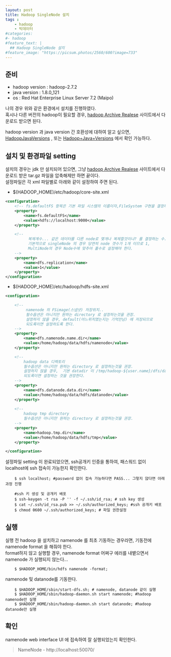 ```yaml
---
layout: post
title: Hadoop SingleNode 설치
tags :
    - hadoop
    - 빅데이터
#categories:
#- hadoop
#feature_text: |
  ## Hadoop SingleNode 설치
#feature_image: "https://picsum.photos/2560/600?image=733"
---
```


## 준비
* hadoop version : hadoop-2.7.2  
* java version : 1.8.0_121  
* os : Red Hat Enterprise Linux Server 7.2 (Maipo)  

나의 경우 위와 같은 환경에서 설치를 진행하였다.  
혹시나 다른 버전의 hadoop이 필요할 경우, [hadoop Archive Realese](https://archive.apache.org/dist/hadoop/core/) 사이트에서 다운로드 받으면 된다.  

hadoop version 과 java version 간 호환성에 대하여 알고 싶으면, [HadoopJavaVersions](https://cwiki.apache.org/confluence/display/HADOOP2/HadoopJavaVersions) , 또는
[Hadoop+Java+Versions](https://cwiki.apache.org/confluence/display/HADOOP/Hadoop+Java+Versions) 에서 확인 가능하다.  

## 설치 및 환경파일 setting
설치의 경우는 jdk 만 설치되어 있으면, 그냥 [hadoop Archive Realese](https://archive.apache.org/dist/hadoop/core/) 사이트에서 다운로드 받은 tar.gz 파일을 압축해제만 하면 끝이다.  
설정파일은 각 xml 파일별로 아래와 같이 설정하여 주면 된다.  

* $(HADOOP_HOME)/etc/hadoop/core-site.xml  

``` xml
<configuration>
    <!-- fs.defaultFS 항목은 기본 파일 시스템의 이름이자,FileSystem 구현을 결정하는 URI. 그리고 namenode URI 가 된다. -->
    <property>
        <name>fs.defaultFS</name>
        <value>hdfs://localhost:9000</value>
    </property>

    <!-- 
          복제계수... 같은 데이터를 다른 node로 몇개나 복제할것이냐? 를 결정하는 수.
          기본적으로 singleNode 의 경우 당연히 node 갯수가 1개 이므로 1, 
          MultiNode의 경우 Node수에 맞추어 홀수로 설정해야 한다. 
    -->
    <property>
        <name>dfs.replication</name>
        <value>1</value>
    </property>
</configuration>
```

* $(HADOOP_HOME)/etc/hadoop/hdfs-site.xml  

```xml
<configuration>

    <!-- 
         namenode 의 FSimage(스냅샷) 저장위치..
         필수옵션은 아니지만 원하는 directory 로 설정하는것을 권장.
         설정하지 않을 경우, default(어느위치였는지는 기억안남) 에 저장되므로 
         되도록이면 설정하도록 한다.
    -->
    <property>
        <name>dfs.namenode.name.dir</name>
        <value>/home/hadoop/data/hdfs/namenode</value>
    </property>

    <!-- 
        hadoop data 디렉토리
        필수옵션은 아니지만 원하는 directory 로 설정하는것을 권장.
        설정하지 않을 경우,  기본 datadir 이 /tmp/hadoop-${user.name}/dfs/data 로 지정됨.
        되도록이면 설정하는 것을 권장한다. 
    -->
    <property>
        <name>dfs.datanode.data.dir</name>
        <value>/home/hadoop/data/hdfs/datanode</value>
    </property>
   
    <!-- 
        hadoop tmp directory
        필수옵션은 아니지만 원하는 directory 로 설정하는것을 권장. 
    -->
    <property>
        <name>hadoop.tmp.dir</name>
        <value>/home/hadoop/data/hdfs/tmp</value>
    </property>

</configuration>
```

설정파일 setting 이 완료되었으면, ssh공개키 인증을 통하여, 패스워드 없이 localhost에 ssh 접속이 가능한지 확인한다.  
```shell
    $ ssh localhost; #password 없이 접속 가능하다면 PASS... 그렇지 않다면 아래과정 진행

    #ssh 키 생성 및 공개키 배포
    $ ssh-keygen -t rsa -P '' -f ~/.ssh/id_rsa; # ssh key 생성
    $ cat ~/.ssh/id_rsa.pub >> ~/.ssh/authorized_keys; #ssh 공개키 배포
    $ chmod 0600 ~/.ssh/authorized_keys; # 파일 권한설정
```

## 실행  
실행 전 hadoop 을 설치하고 namenode 를 최초 기동하는 경우라면, 기동전에 namenode format 을 해줘야 한다.  
format하지 않고 실행할 경우, namenode format 어쩌구 에러를 내뱉으면서 namenode 가 실행되지 않는다...

```shell
    $ $HADOOP_HOME/bin/hdfs namenode -format;
```

namenode 및 datanode를 기동한다.  

```shell
    $ $HADOOP_HOME/sbin/start-dfs.sh; # namenode, datanode 같이 실행
    $ $HADOOP_HOME/sbin/hadoop-daemon.sh start namenode; #hadoop namenode만 실행
    $ $HADOOP_HOME/sbin/hadoop-daemon.sh start datanode; #hadoop datanode만 실행
```

## 확인
namenode web interface  UI 에 접속하여 잘 실행되었는지 확인한다.  
> NameNode - http://localhost:50070/